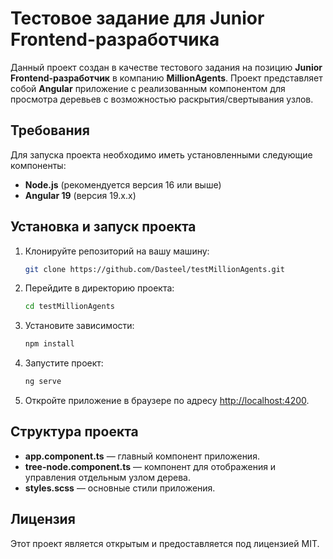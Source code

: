 # Тестовое задание для Junior Frontend-разработчика

Данный проект создан в качестве тестового задания на позицию **Junior Frontend-разработчик** в компанию **MillionAgents**. Проект представляет собой **Angular** приложение с реализованным компонентом для просмотра деревьев с возможностью раскрытия/свертывания узлов.

## Требования

Для запуска проекта необходимо иметь установленными следующие компоненты:
- **Node.js** (рекомендуется версия 16 или выше)
- **Angular 19** (версия 19.x.x)

## Установка и запуск проекта

1. Клонируйте репозиторий на вашу машину:
    ```bash
    git clone https://github.com/Dasteel/testMillionAgents.git
    ```

2. Перейдите в директорию проекта:
    ```bash
    cd testMillionAgents
    ```

3. Установите зависимости:
    ```bash
    npm install
    ```

4. Запустите проект:
    ```bash
    ng serve
    ```

5. Откройте приложение в браузере по адресу [http://localhost:4200](http://localhost:4200).

## Структура проекта

- **app.component.ts** — главный компонент приложения.
- **tree-node.component.ts** — компонент для отображения и управления отдельным узлом дерева.
- **styles.scss** — основные стили приложения.

## Лицензия

Этот проект является открытым и предоставляется под лицензией MIT.

